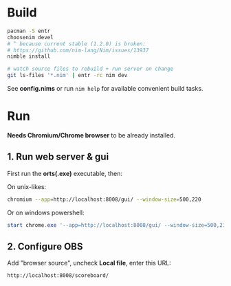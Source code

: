 # Build

```sh
pacman -S entr
choosenim devel
# ^ because current stable (1.2.0) is broken:
# https://github.com/nim-lang/Nim/issues/13937
nimble install

# watch source files to rebuild + run server on change
git ls-files '*.nim' | entr -rc nim dev
```

See **config.nims** or run `nim help` for available convenient build tasks.


# Run

**Needs Chromium/Chrome browser** to be already installed.

## 1. Run web server & gui

First run the **orts(.exe)** executable, then:

On unix-likes:

```sh
chromium --app=http://localhost:8008/gui/ --window-size=500,220
```

Or on windows powershell:

```powershell
start chrome.exe '--app=http://localhost:8008/gui/ --window-size=500,230'
```

## 2. Configure OBS

Add "browser source", uncheck **Local file**, enter this URL:

```
http://localhost:8008/scoreboard/
```
